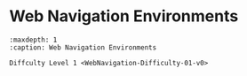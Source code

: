 # Web Navigation Environments

```{toctree}
:maxdepth: 1
:caption: Web Navigation Environments

Diffculty Level 1 <WebNavigation-Difficulty-01-v0>
```
